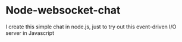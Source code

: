 Node-websocket-chat
===================

I create this simple chat in node.js, just to try out this event-driven I/O server in Javascript